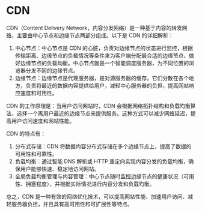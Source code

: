 # CDN

CDN（Content Delivery Network，内容分发网络）是一种基于内容的转发网络，主要由中心节点和边缘节点两部分组成。以下是 CDN 的详细解析：

1. 中心节点：中心节点是 CDN 的心脏，负责对边缘节点的状态进行监控，根据传输距离、边缘节点的负载情况等条件来为客户端分配最合适的边缘节点，做好边缘节点的负载均衡。中心节点就是一个智能调度服务器，为不同位置的浏览器分发不同的边缘节点。
2. 边缘节点：边缘节点是代理服务器，是对源服务器的缓存。它们分散在各个地方，负责将最近的数据内容提供给用户，减轻中心服务器的负担，提高网站响应速度和可用性。

CDN 的工作原理是：当用户访问网站时，CDN 会根据网络拓扑结构和负载均衡算法，选择一个离用户最近的边缘节点来提供服务。这种方式可以减少网络延迟，提高用户访问速度和网站性能。

CDN 的特点有：

1. 分布式存储：CDN 将数据内容分布式存储在多个边缘节点上，提高了数据的可用性和可靠性。
2. 负载均衡：通过智能 DNS 解析或 HTTP 重定向实现内容分发的负载均衡，确保用户能够快速、稳定地访问网站。
3. 全局负载均衡管理与内容管理：中心节点随时监控边缘节点的健康状况（可用性、拥塞程度），并根据实际情况进行内容分发和负载均衡。

总之，CDN 是一种有效的网络优化技术，可以提高网站性能、加速用户访问、减轻服务器负担，并且具有高可用性和可扩展性等特点。
